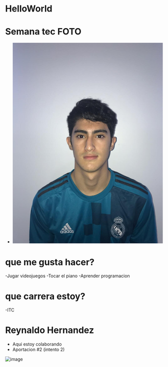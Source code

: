 # HelloWorld
# Semana tec FOTO
* ![ALUMNOS](FOTO.jpg)


# que me gusta hacer?
-Jugar videojuegos
-Tocar el piano
-Aprender programacion


# que carrera estoy?
-ITC

# Reynaldo Hernandez
- Aqui estoy colaborando
- Aportacion #2 (intento 2)

![image](https://user-images.githubusercontent.com/73572230/133845642-8db9de5e-806f-4118-87ee-d3722fa55bc4.png)
